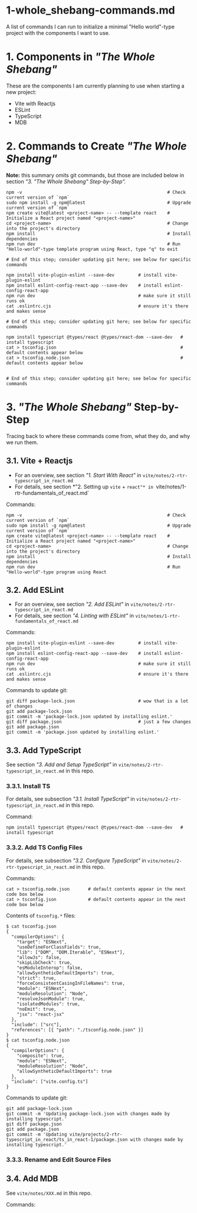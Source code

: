 
# 1-whole_shebang-commands.md

A list of commands I can run to initialize a minimal "Hello world"-type project with the components I want to use.

# 1. Components in *"The Whole Shebang"*

These are the components I am currently planning to use when starting a new project:

- Vite with Reactjs
- ESLint
- TypeScript
- MDB

# 2. Commands to Create *"The Whole Shebang"*

**Note:** this summary omits git commands, but those are included below in section *"3. *"The Whole Shebang"* Step-by-Step".*

```
npm -v                                                       # Check current version of `npm`
sudo npm install -g npm@latest                               # Upgrade current version of `npm`
npm create vite@latest <project-name> -- --template react    # Initialize a React project named "<project-name>"
cd <project-name>                                            # Change into the project's directory
npm install                                                  # Install dependencies
npm run dev                                                  # Run "Hello-world"-type template program using React, type "q" to exit

# End of this step; consider updating git here; see below for specific commands

npm install vite-plugin-eslint --save-dev         # install vite-plugin-eslint
npm install eslint-config-react-app --save-dev    # install eslint-config-react-app
npm run dev                                       # make sure it still runs ok
cat .eslintrc.cjs                                 # ensure it's there and makes sense

# End of this step; consider updating git here; see below for specific commands

npm install typescript @types/react @types/react-dom --save-dev   # install typescript
cat > tsconfig.json                                               # default contents appear below
cat > tsconfig.node.json                                          # default contents appear below


# End of this step; consider updating git here; see below for specific commands

```

# 3. *"The Whole Shebang"* Step-by-Step

Tracing back to where these commands come from, what they do, and why we run them.

## 3.1. Vite + Reactjs

- For an overview, see section *"1. Start With React"* in `vite/notes/2-rtr-typescript_in_react.md`
- For details, see section *"2. Setting up `vite` + `react"* in `vite/notes/1-rtr-fundamentals_of_react.md`

Commands:

```
npm -v                                                       # Check current version of `npm`
sudo npm install -g npm@latest                               # Upgrade current version of `npm`
npm create vite@latest <project-name> -- --template react    # Initialize a React project named "<project-name>"
cd <project-name>                                            # Change into the project's directory
npm install                                                  # Install dependencies
npm run dev                                                  # Run "Hello-world"-type program using React
```

## 3.2. Add ESLint

- For an overview, see section *"2. Add ESLint"* in `vite/notes/2-rtr-typescript_in_react.md`
- For details, see section *"4. Linting with ESLint"* in `vite/notes/1-rtr-fundamentals_of_react.md`

Commands:

```
npm install vite-plugin-eslint --save-dev         # install vite-plugin-eslint
npm install eslint-config-react-app --save-dev    # install eslint-config-react-app
npm run dev                                       # make sure it still runs ok
cat .eslintrc.cjs                                 # ensure it's there and makes sense
```

Commands to update git:

```
git diff package-lock.json                        # wow that is a lot of changes
git add package-lock.json
git commit -m 'package-lock.json updated by installing eslint.'
git diff package.json                             # just a few changes
git add package.json
git commit -m 'package.json updated by installing eslint.'
```

## 3.3. Add TypeScript

See section *"3. Add and Setup TypeScript"* in `vite/notes/2-rtr-typescript_in_react.md` in this repo.

### 3.3.1. Install TS

For details, see subsection *"3.1. Install TypeScript"* in `vite/notes/2-rtr-typescript_in_react.md` in this repo.

Command:

```
npm install typescript @types/react @types/react-dom --save-dev   # install typescript
```

### 3.3.2. Add TS Config Files

For details, see subsection *"3.2. Configure TypeScript"* in `vite/notes/2-rtr-typescript_in_react.md` in this repo.

Commands:

```
cat > tsconfig.node.json       # default contents appear in the next code box below
cat > tsconfig.json            # default contents appear in the next code box below
```

Contents of `tsconfig.*` files:

```
$ cat tsconfig.json
{
  "compilerOptions": {
    "target": "ESNext",
    "useDefineForClassFields": true,
    "lib": ["DOM", "DOM.Iterable", "ESNext"],
    "allowJs": false,
    "skipLibCheck": true,
    "esModuleInterop": false,
    "allowSyntheticDefaultImports": true,
    "strict": true,
    "forceConsistentCasingInFileNames": true,
    "module": "ESNext",
    "moduleResolution": "Node",
    "resolveJsonModule": true,
    "isolatedModules": true,
    "noEmit": true,
    "jsx": "react-jsx"
  },
  "include": ["src"],
  "references": [{ "path": "./tsconfig.node.json" }]
}
$ cat tsconfig.node.json
{
  "compilerOptions": {
    "composite": true,
    "module": "ESNext",
    "moduleResolution": "Node",
    "allowSyntheticDefaultImports": true
  },
  "include": ["vite.config.ts"]
}
```

Commands to update git:

```
git add package-lock.json
git commit -m 'Updating package-lock.json with changes made by installing typescript.'
git diff package.json
git add package.json
git commit -m 'Updating vite/projects/2-rtr-typescript_in_react/ts_in_react-1/package.json with changes made by installing typescript.'
```

### 3.3.3. Rename and Edit Source Files


## 3.4. Add MDB

See `vite/notes/XXX.md` in this repo.

Commands:

```
```


